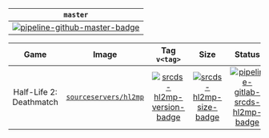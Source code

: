 | `master` |
|:-:|
[![pipeline-github-master-badge][]][pipeline-github-master-link] |

[pipeline-github-master-badge]: https://img.shields.io/github/actions/workflow/status/startersclan/docker-sourceservers/ci-master-pr.yml?branch=master&label=&logo=github&style=flat-square
[pipeline-github-master-link]: https://github.com/startersclan/docker-sourceservers/actions?query=branch%3Amaster

| Game | Image | Tag `v<tag>` | Size | Status |
|:-:|:-:|:-:|:-:|:-:|
| Half-Life 2: Deathmatch | [`sourceservers/hl2mp`][srcds-hl2mp-dockerhub-link] | [![srcds-hl2mp-version-badge][]][srcds-hl2mp-metadata-link] | [![srcds-hl2mp-size-badge][]][srcds-hl2mp-metadata-link] | [![pipeline-gitlab-srcds-hl2mp-badge][]][pipeline-gitlab-srcds-hl2mp-link] |

[srcds-hl2mp-dockerhub-link]: https://hub.docker.com/r/sourceservers/hl2mp
[srcds-hl2mp-version-badge]: https://img.shields.io/docker/v/sourceservers/hl2mp/latest?label=&style=flat-square
[srcds-hl2mp-size-badge]: https://img.shields.io/docker/image-size/sourceservers/hl2mp/latest?label=&style=flat-square
[srcds-hl2mp-metadata-link]: https://hub.docker.com/r/sourceservers/hl2mp/tags
[pipeline-gitlab-srcds-hl2mp-badge]: https://img.shields.io/gitlab/pipeline-status/startersclan/docker-sourceservers?branch=srcds-hl2mp&label=&logo=gitlab&style=flat-square
[pipeline-gitlab-srcds-hl2mp-link]: https://gitlab.com/startersclan/docker-sourceservers/-/pipelines?page=1&scope=all&ref=srcds-hl2mp
